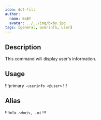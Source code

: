```yaml
---
icon: dot-fill
author:
  name: BxBY
  avatar: ../../img/bxby.jpg
tags: [general, userinfo, user]
---
```


## Description
This command will display user's information.

## Usage
!!!primary
`-userinfo <@user>`
!!!

## Alias
!!!info
`-whois, -ui`
!!!